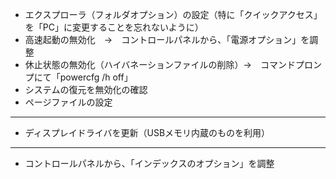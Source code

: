 
* エクスプローラ（フォルダオプション）の設定（特に「クイックアクセス」を「PC」に変更することを忘れないように）
* 高速起動の無効化　→　コントロールパネルから、「電源オプション」を調整
* 休止状態の無効化（ハイバネーションファイルの削除）→　コマンドプロンプにて「powercfg /h off」
* システムの復元を無効化の確認
* ページファイルの設定

---
* ディスプレイドライバを更新（USBメモリ内蔵のものを利用）

---
* コントロールパネルから、「インデックスのオプション」を調整



